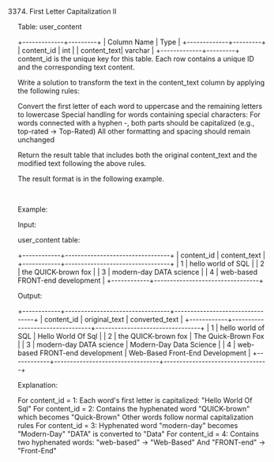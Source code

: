 3374. First Letter Capitalization II

Table: user_content

+-------------+---------+
| Column Name | Type    |
+-------------+---------+
| content_id  | int     |
| content_text| varchar |
+-------------+---------+
content_id is the unique key for this table.
Each row contains a unique ID and the corresponding text content.


Write a solution to transform the text in the content_text column by applying the following rules:

Convert the first letter of each word to uppercase and the remaining letters to lowercase
Special handling for words containing special characters:
For words connected with a hyphen -, both parts should be capitalized (e.g., top-rated → Top-Rated)
All other formatting and spacing should remain unchanged

Return the result table that includes both the original content_text and the modified text following the above rules.

The result format is in the following example.

 

Example:

Input:

user_content table:

+------------+---------------------------------+
| content_id | content_text                    |
+------------+---------------------------------+
| 1          | hello world of SQL              |
| 2          | the QUICK-brown fox             |
| 3          | modern-day DATA science         |
| 4          | web-based FRONT-end development |
+------------+---------------------------------+


Output:

+------------+---------------------------------+---------------------------------+
| content_id | original_text                   | converted_text                  |
+------------+---------------------------------+---------------------------------+
| 1          | hello world of SQL              | Hello World Of Sql              |
| 2          | the QUICK-brown fox             | The Quick-Brown Fox             |
| 3          | modern-day DATA science         | Modern-Day Data Science         |
| 4          | web-based FRONT-end development | Web-Based Front-End Development |
+------------+---------------------------------+---------------------------------+


Explanation:

For content_id = 1:
Each word's first letter is capitalized: "Hello World Of Sql"
For content_id = 2:
Contains the hyphenated word "QUICK-brown" which becomes "Quick-Brown"
Other words follow normal capitalization rules
For content_id = 3:
Hyphenated word "modern-day" becomes "Modern-Day"
"DATA" is converted to "Data"
For content_id = 4:
Contains two hyphenated words: "web-based" → "Web-Based"
And "FRONT-end" → "Front-End"